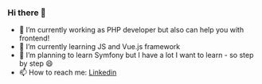 ### Hi there 👋 

- 🔭 I’m currently working as PHP developer but also can help you with frontend!
- 🌱 I’m currently learning JS and Vue.js framework
- 🤔 I’m planning to learn Symfony but I have a lot I want to learn - so step by step 😄
- 📫 How to reach me: [Linkedin](https://www.linkedin.com/in/andrey-grytsenko-607a57107/)



<!--
**GrytsenkoAndrey/GrytsenkoAndrey** is a ✨ _special_ ✨ repository because its `README.md` (this file) appears on your GitHub profile.

Here are some ideas to get you started:

- 🔭 I’m currently working on ...
- 🌱 I’m currently learning ...
- 👯 I’m looking to collaborate on ...
- 🤔 I’m looking for help with ...
- 💬 Ask me about ...
- 📫 How to reach me: ...
- 😄 Pronouns: ...
- ⚡ Fun fact: ...
-->
